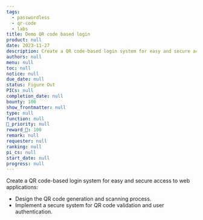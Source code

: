 ```yaml
---
tags: 
  - passwordless
  - qr-code
  - labs
title: Demo QR code based login
product: null
date: 2023-11-27
description: Create a QR code-based login system for easy and secure access to web applications.
authors: null
menu: null
toc: null
notice: null
due_date: null
status: Figure Out
PICs: null
completion_date: null
bounty: 100
show_frontmatter: null
type: null
function: null
🔺_priority: null
reward_🧊: 100
remark: null
requester: null
ranking: null
pi_cs: null
start_date: null
progress: null
---
```


Create a QR code-based login system for easy and secure access to web applications:

* Design the QR code generation and scanning process.
* Implement a secure system for QR code validation and user authentication.